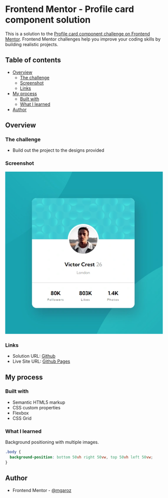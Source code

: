 # Frontend Mentor - Profile card component solution

This is a solution to the [Profile card component challenge on Frontend Mentor](https://www.frontendmentor.io/challenges/profile-card-component-cfArpWshJ). Frontend Mentor challenges help you improve your coding skills by building realistic projects.

## Table of contents

- [Overview](#overview)
  - [The challenge](#the-challenge)
  - [Screenshot](#screenshot)
  - [Links](#links)
- [My process](#my-process)
  - [Built with](#built-with)
  - [What I learned](#what-i-learned)
- [Author](#author)

## Overview

### The challenge

- Build out the project to the designs provided

### Screenshot

![](./profile-screenshot.webp)

### Links

- Solution URL: [Github](https://github.com/mgaroz/frontend-mentor/tree/main/profile-card)
- Live Site URL: [Github Pages](https://mgaroz.github.io/frontend-mentor/profile-card/)

## My process

### Built with

- Semantic HTML5 markup
- CSS custom properties
- Flexbox
- CSS Grid

### What I learned

Background positioning with multiple images.

```css
.body {
  background-position: bottom 50vh right 50vw, top 50vh left 50vw;
}
```

## Author

- Frontend Mentor - [@mgaroz](https://www.frontendmentor.io/profile/mgaroz)
